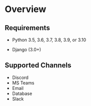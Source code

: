 Overview
========
## Requirements
- Python 3.5, 3.6, 3.7, 3.8, 3.9, or 3.10

- Django (3.0+)

Supported Channels
-------------------
- Discord
- MS Teams
- Email
- Database
- Slack